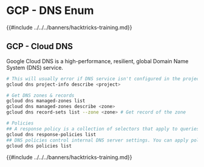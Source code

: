 # GCP - DNS Enum

{{#include ../../../banners/hacktricks-training.md}}

## GCP - Cloud DNS

Google Cloud DNS is a high-performance, resilient, global Domain Name System (DNS) service.

```bash
# This will usually error if DNS service isn't configured in the project
gcloud dns project-info describe <project>

# Get DNS zones & records
gcloud dns managed-zones list
gcloud dns managed-zones describe <zone>
gcloud dns record-sets list --zone <zone> # Get record of the zone

# Policies
## A response policy is a collection of selectors that apply to queries made against one or more virtual private cloud networks.
gcloud dns response-policies list
## DNS policies control internal DNS server settings. You can apply policies to DNS servers on Google Cloud Platform VPC networks you have access to.
gcloud dns policies list
```

{{#include ../../../banners/hacktricks-training.md}}
